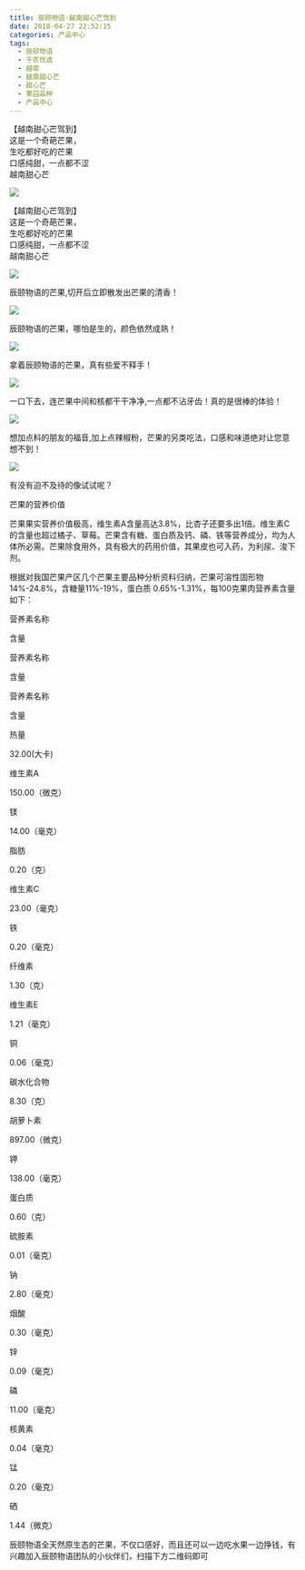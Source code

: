 ```yaml
---
title: 辰颐物语-越南甜心芒驾到
date: 2018-04-27 22:52:15
categories: 产品中心
tags:
  - 辰颐物语
  - 千农优选
  - 越南
  - 越南甜心芒
  - 甜心芒
  - 果园品种
  - 产品中心
---
```


【越南甜心芒驾到】  
这是一个奇葩芒果，  
生吃都好吃的芒果  
口感纯甜，一点都不涩  
越南甜心芒

<!-- more -->


![](http://www.zuow.cn/wp-content/uploads/2018/04/0f088d8f579c362068d7.jpg)

【越南甜心芒驾到】  
这是一个奇葩芒果，  
生吃都好吃的芒果  
口感纯甜，一点都不涩  
越南甜心芒

![](http://www.zuow.cn/wp-content/uploads/2018/04/cff57336d6218c51081d.jpg)

辰颐物语的芒果,切开后立即散发出芒果的清香！

![](http://www.zuow.cn/wp-content/uploads/2018/04/390fb29e8db91a4fb3d7.jpg)

辰颐物语的芒果，哪怕是生的，颜色依然成熟！

![](http://www.zuow.cn/wp-content/uploads/2018/04/d072a6eaf73e88bc73a2.jpg)

拿着辰颐物语的芒果，真有些爱不释手！

![](http://www.zuow.cn/wp-content/uploads/2018/04/b44c7a30c05bdee7d722.jpg)

一口下去，连芒果中间和核都干干净净,一点都不沾牙齿！真的是很棒的体验！

![](http://www.zuow.cn/wp-content/uploads/2018/04/e7ff0e6fa636d8d22420.jpg)

想加点料的朋友的福音,加上点辣椒粉，芒果的另类吃法，口感和味道绝对让您意想不到！

![](http://www.zuow.cn/wp-content/uploads/2018/04/871e0ebc4256edaaf183-1.jpg)

有没有迫不及待的像试试呢？

芒果的营养价值

芒果果实营养价值极高，维生素A含量高达3.8%，比杏子还要多出1倍。维生素C的含量也超过橘子、草莓。芒果含有糖、蛋白质及钙、磷、铁等营养成分，均为人体所必需。芒果除食用外，具有极大的药用价值，其果皮也可入药，为利尿、浚下剂。

根据对我国芒果产区几个芒果主要品种分析资料归纳，芒果可溶性固形物14%-24.8%，含糖量11%-19%，蛋白质 0.65%-1.31%，每100克果肉营养素含量如下：

营养素名称

含量

营养素名称

含量

营养素名称

含量

热量

32.00(大卡)

维生素A

150.00（微克）

镁

14.00（毫克）

脂肪

0.20（克）

维生素C

23.00（毫克）

铁

0.20（毫克）

纤维素

1.30（克）

维生素E

1.21（毫克）

铜

0.06（毫克）

碳水化合物

8.30（克）

胡萝卜素

897.00（微克）

钾

138.00（毫克）

蛋白质

0.60（克）

硫胺素

0.01（毫克）

钠

2.80（毫克）

烟酸

0.30（毫克）

锌

0.09（毫克）

磷

11.00（毫克）

核黄素

0.04（毫克）

锰

0.20（毫克）

硒

1.44（微克）

辰颐物语全天然原生态的芒果，不仅口感好，而且还可以一边吃水果一边挣钱，有兴趣加入辰颐物语团队的小伙伴们，扫描下方二维码即可
